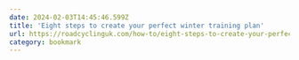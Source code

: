 ```yaml
---
date: 2024-02-03T14:45:46.599Z
title: 'Eight steps to create your perfect winter training plan'
url: https://roadcyclinguk.com/how-to/eight-steps-to-create-your-perfect-winter-training-plan.html
category: bookmark
---
```

